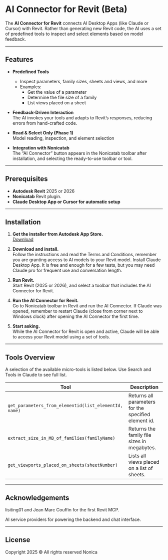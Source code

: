 # AI Connector for Revit (Beta)

The **AI Connector for Revit** connects AI Desktop Apps (like Claude or Cursor) with Revit. Rather than generating new Revit code, the AI uses a set of predefined tools to inspect and select elements based on model feedback.

---

## Features

- **Predefined Tools**  
  - Inspect parameters, family sizes, sheets and views, and more  
  - Examples:  
    - Get the value of a parameter  
    - Determine the file size of a family  
    - List views placed on a sheet  

- **Feedback-Driven Interaction**  
  The AI invokes your tools and adapts to Revit’s responses, reducing errors from hand-crafted code.

- **Read & Select Only (Phase 1)**  
  Model reading, inspection, and element selection  

- **Integration with Nonicatab**  
  The “AI Connector” button appears in the Nonicatab toolbar after installation, and selecting the ready-to-use toolbar or tool.

---

## Prerequisites

- **Autodesk Revit** 2025 or 2026 
- **Nonicatab** Revit plugin. 
- **Claude Desktop App or Cursor for automatic setup**

---

## Installation

1. **Get the installer from Autodesk App Store.**  
   [Download](https://apps.autodesk.com/RVT/en/Detail/Index?id=9212699819557407848&appLang=en&os=Win64)

2. **Download and install.**  
   Follow the instructions and read the Terms and Conditions, remember you are granting access to AI models to your Revit model. Install Claude Desktop App. It is free and enough for a few tests, but you may need Claude pro for frequent use and conversation length.

3. **Run Revit.**  
   Start Revit (2025 or 2026), and select a toolbar that includes the AI Connector for Revit.
   
4. **Run the AI Connector for Revit.**  
   Go to Nonicatab toolbar in Revit and run the AI Connector. If Claude was opened, remember to restart Claude (close from corner next to Windows clock) after opening the AI Connector the first time.

5. **Start asking.**  
   While the AI Connector for Revit is open and active, Claude will be able to access your Revit model using a set of tools.

---

## Tools Overview

A selection of the available micro-tools is listed below. Use Search and Tools in Claude to see full list.

| Tool                                                    | Description                                           |
|---------------------------------------------------------|-------------------------------------------------------|
| `get_parameters_from_elementid(list_elementId, name)`   | Returns all parameters for the specified element id.  |
| `extract_size_in_MB_of_families(familyName)`            | Returns the family file sizes in megabytes.           |
| `get_viewports_placed_on_sheets(sheetNumber)`           | Lists all views placed on a list of sheets.           |

---

## Acknowledgements

lisiting01 and Jean Marc Couffin for the first Revit MCP.

AI service providers for powering the backend and chat interface.

---

## License

Copyright 2025 ©️ All rights reserved Nonica 
